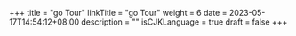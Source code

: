 +++
title = "go Tour"
linkTitle = "go Tour"
weight = 6
date = 2023-05-17T14:54:12+08:00
description = ""
isCJKLanguage = true
draft = false
+++
